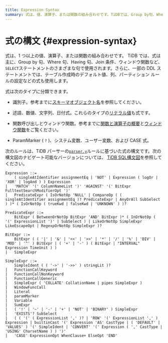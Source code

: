 ```yaml
---
title: Expression Syntax
summary: 式は、値、演算子、または関数の組み合わせです。TiDBでは、Group by句、Where句、Having句、Join条件、ウィンドウ関数など、SELECTステートメントのさまざまな句で使用されます。また、一部のDDLステートメントでは、テーブル作成時のデフォルト値、列、パーティションルールの設定などの式も使用します。式は識別子、述語、数値、文字列、日付式、関数呼び出し、ウィンドウ関数、ParamMarker、システム変数、ユーザー変数、CASE式などのタイプに分類できます。TiDBパーサーのparser.yルールに基づいた式の構文は次の通りです。
---
```


# 式の構文 {#expression-syntax}

式は、1 つ以上の値、演算子、または関数の組み合わせです。 TiDB では、式は主に、Group by 句、Where 句、Having 句、Join 条件、ウィンドウ関数など、 `SELECT`ステートメントのさまざまな句で使用されます。さらに、一部の DDL ステートメントでは、テーブル作成時のデフォルト値、列、パーティション ルールの設定などの式も使用します。

式は次のタイプに分類できます。

-   識別子。参考までに[スキーマオブジェクト名](/schema-object-names.md)を参照してください。

-   述語、数値、文字列、日付式。これらのタイプの[リテラル値](/literal-values.md)も式です。

-   関数呼び出しとウィンドウ関数。参考までに[関数と演算子の概要](/functions-and-operators/functions-and-operators-overview.md)と[ウィンドウ関数](/functions-and-operators/window-functions.md)をご覧ください。

-   ParamMarker ( `?` )、システム変数、ユーザー変数、および CASE 式。

次のルールは、TiDB パーサーの[`parser.y`](https://github.com/pingcap/tidb/blob/release-7.5/pkg/parser/parser.y)ルールに基づいた式の構文です。次の構文図のナビゲート可能なバージョンについては、 [TiDB SQL構文図](https://pingcap.github.io/sqlgram/#Expression)を参照してください。

```ebnf+diagram
Expression ::=
    ( singleAtIdentifier assignmentEq | 'NOT' | Expression ( logOr | 'XOR' | logAnd ) ) Expression
|   'MATCH' '(' ColumnNameList ')' 'AGAINST' '(' BitExpr FulltextSearchModifierOpt ')'
|   PredicateExpr ( IsOrNotOp 'NULL' | CompareOp ( ( singleAtIdentifier assignmentEq )? PredicateExpr | AnyOrAll SubSelect ) )* ( IsOrNotOp ( trueKwd | falseKwd | 'UNKNOWN' ) )?

PredicateExpr ::=
    BitExpr ( BetweenOrNotOp BitExpr 'AND' BitExpr )* ( InOrNotOp ( '(' ExpressionList ')' | SubSelect ) | LikeOrNotOp SimpleExpr LikeEscapeOpt | RegexpOrNotOp SimpleExpr )?

BitExpr ::=
    BitExpr ( ( '|' | '&' | '<<' | '>>' | '*' | '/' | '%' | 'DIV' | 'MOD' | '^' ) BitExpr | ( '+' | '-' ) ( BitExpr | "INTERVAL" Expression TimeUnit ) )
|   SimpleExpr

SimpleExpr ::=
    SimpleIdent ( ( '->' | '->>' ) stringLit )?
|   FunctionCallKeyword
|   FunctionCallNonKeyword
|   FunctionCallGeneric
|   SimpleExpr ( 'COLLATE' CollationName | pipes SimpleExpr )
|   WindowFuncCall
|   Literal
|   paramMarker
|   Variable
|   SumExpr
|   ( '!' | '~' | '-' | '+' | 'NOT' | 'BINARY' ) SimpleExpr
|   'EXISTS'? SubSelect
|   ( ( '(' ( ExpressionList ',' )? | 'ROW' '(' ExpressionList ',' ) Expression | builtinCast '(' Expression 'AS' CastType | ( 'DEFAULT' | 'VALUES' ) '(' SimpleIdent | 'CONVERT' '(' Expression ( ',' CastType | 'USING' CharsetName ) ) ')'
|   'CASE' ExpressionOpt WhenClause+ ElseOpt 'END'
```
